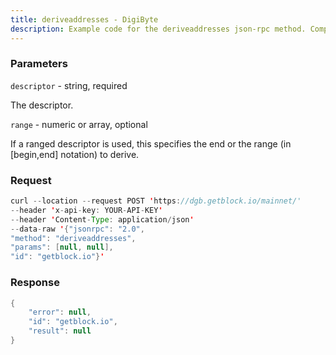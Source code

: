 ```yaml
---
title: deriveaddresses - DigiByte
description: Example code for the deriveaddresses json-rpc method. Сomplete guide on how to use deriveaddresses json-rpc in GetBlock.io Web3 documentation.
---
```


### Parameters


`descriptor` - string, required

The descriptor.

`range` - numeric or array, optional

If a ranged descriptor is used, this specifies the end or the range (in
\[begin,end\] notation) to derive.

### Request

``` java
curl --location --request POST 'https://dgb.getblock.io/mainnet/' 
--header 'x-api-key: YOUR-API-KEY' 
--header 'Content-Type: application/json' 
--data-raw '{"jsonrpc": "2.0",
"method": "deriveaddresses",
"params": [null, null],
"id": "getblock.io"}'
```

###  Response

``` java
{
    "error": null,
    "id": "getblock.io",
    "result": null
}
```

